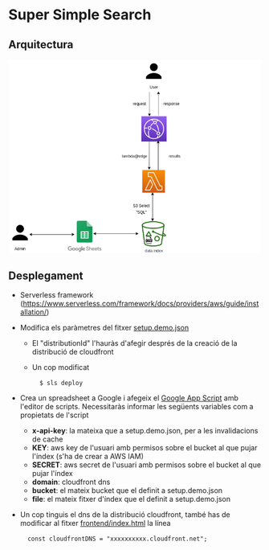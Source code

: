 # Super Simple Search

## Arquitectura

![](data/super-simple-search.png)

## Desplegament

* Serverless framework (https://www.serverless.com/framework/docs/providers/aws/guide/installation/)

* Modifica els paràmetres del fitxer [setup.demo.json](setup.demo.json)

    * El "distributionId" l'hauràs d'afegir després de la creació de la distribució de cloudfront 

    * Un cop modificat

            $ sls deploy

* Crea un spreadsheet a Google i afegeix el [Google App Script](google-apps-script/index.gs) amb l'editor de scripts. Necessitaràs informar les següents variables com a propietats de l'script

    * **x-api-key**: la mateixa que a setup.demo.json, per a les invalidacions de cache
    * **KEY**: aws key de l'usuari amb permisos sobre el bucket al que pujar l'índex (s'ha de crear a AWS IAM)
    * **SECRET**: aws secret de l'usuari amb permisos sobre el bucket al que pujar l'índex
    * **domain**: cloudfront dns
    * **bucket**: el mateix bucket que el definit a setup.demo.json
    * **file**: el mateix fitxer d'índex que el definit a setup.demo.json

* Un cop tinguis el dns de la distribució cloudfront, també has de modificar al fitxer [frontend/index.html](frontend/index.html) la línea

        const cloudfrontDNS = "xxxxxxxxxx.cloudfront.net";




